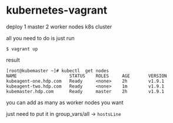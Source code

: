 # kubernetes-vagrant
deploy 1 master 2 worker nodes k8s cluster

all you need to do is just run
```
$ vagrant up
```

result
```
[root@kubemaster ~]# kubectl  get nodes
NAME                    STATUS    ROLES     AGE       VERSION
kubeagent-one.hdp.com   Ready     <none>    2h        v1.9.1
kubeagent-two.hdp.com   Ready     <none>    1m        v1.9.1
kubemaster.hdp.com      Ready     master    2h        v1.9.1
```

you can add as many as worker nodes you want

just need to put it in group_vars/all -> `hostsLine`
